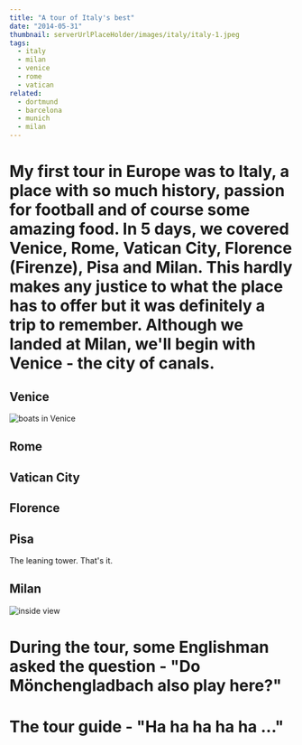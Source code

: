 ```yaml
---
title: "A tour of Italy's best"
date: "2014-05-31"
thumbnail: serverUrlPlaceHolder/images/italy/italy-1.jpeg
tags:
  - italy
  - milan
  - venice
  - rome
  - vatican
related:
  - dortmund
  - barcelona
  - munich
  - milan
---
```


# My first tour in Europe was to Italy, a place with so much history, passion for football and of course some amazing food. In 5 days, we covered Venice, Rome, Vatican City, Florence (Firenze), Pisa and Milan. This hardly makes any justice to what the place has to offer but it was definitely a trip to remember. Although we landed at Milan, we'll begin with Venice - the city of canals.

## Venice

![boats in Venice](serverUrlPlaceHolder/images/italy/italy-1.jpeg)

## Rome

## Vatican City

## Florence

## Pisa

The leaning tower. That's it.

## Milan

![inside view](serverUrlPlaceHolder/images/munich/munich-3.jpeg)

# During the tour, some Englishman asked the question - "Do Mönchengladbach also play here?"

# The tour guide - "Ha ha ha ha ha ..."
